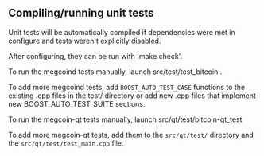 Compiling/running unit tests
------------------------------------

Unit tests will be automatically compiled if dependencies were met in configure
and tests weren't explicitly disabled.

After configuring, they can be run with 'make check'.

To run the megcoind tests manually, launch src/test/test_bitcoin .

To add more megcoind tests, add `BOOST_AUTO_TEST_CASE` functions to the existing
.cpp files in the test/ directory or add new .cpp files that
implement new BOOST_AUTO_TEST_SUITE sections.

To run the megcoin-qt tests manually, launch src/qt/test/bitcoin-qt_test

To add more megcoin-qt tests, add them to the `src/qt/test/` directory and
the `src/qt/test/test_main.cpp` file.
